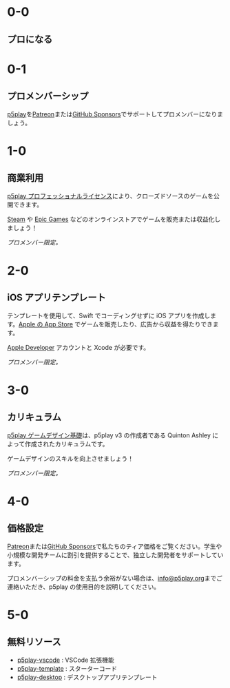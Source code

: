 # 0-0

## プロになる

# 0-1

## プロメンバーシップ

[p5play](https://www.patreon.com/p5play)を[Patreon](https://www.patreon.com/p5play)または[GitHub Sponsors](https://github.com/sponsors/quinton-ashley)でサポートしてプロメンバーになりましょう。

# 1-0

## 商業利用

[p5play プロフェッショナルライセンス](https://github.com/quinton-ashley/p5play-web/blob/main/pro/PRO_LICENSE.md)により、クローズドソースのゲームを公開できます。

[Steam](https://store.steampowered.com) や [Epic Games](https://store.epicgames.com) などのオンラインストアでゲームを販売または収益化しましょう！

_プロメンバー限定。_

# 2-0

## iOS アプリテンプレート

テンプレートを使用して、Swift でコーディングせずに iOS アプリを作成します。[Apple の App Store](https://www.apple.com/app-store/) でゲームを販売したり、広告から収益を得たりできます。

[Apple Developer](https://developer.apple.com/programs/) アカウントと Xcode が必要です。

_プロメンバー限定。_

# 3-0

## カリキュラム

[p5play ゲームデザイン基礎](https://drive.google.com/drive/folders/1IhB6eEEABuGAe3eNEc0-SG0VujDZVDXA)は、p5play v3 の作成者である Quinton Ashley によって作成されたカリキュラムです。

ゲームデザインのスキルを向上させましょう！

_プロメンバー限定。_

# 4-0

## 価格設定

[Patreon](https://www.patreon.com/p5play)または[GitHub Sponsors](https://github.com/sponsors/quinton-ashley)で私たちのティア価格をご覧ください。学生や小規模な開発チームに割引を提供することで、独立した開発者をサポートしています。

プロメンバーシップの料金を支払う余裕がない場合は、[info@p5play.org](mailto:info@p5play.org?subject=Equitable%20Access)までご連絡いただき、p5play の使用目的を説明してください。

# 5-0

## 無料リソース

- [p5play-vscode](https://github.com/quinton-ashley/p5play-vscode) : VSCode 拡張機能
- [p5play-template](https://github.com/quinton-ashley/p5play-template) : スターターコード
- [p5play-desktop](https://github.com/quinton-ashley/p5play-desktop) : デスクトップアプリテンプレート
